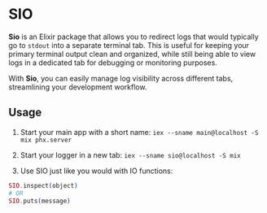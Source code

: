 # SIO

**Sio** is an Elixir package that allows you to redirect logs
that would typically go to `stdout` into a separate terminal
tab. This is useful for keeping your primary terminal output
clean and organized, while still being able to view logs in a
dedicated tab for debugging or monitoring purposes.

With **Sio**, you can easily manage log visibility across
different tabs, streamlining your development workflow.

## Usage

1. Start your main app with a short name:
`iex --sname main@localhost -S mix phx.server`

2. Start your logger in a new tab:
`iex --sname sio@localhost -S mix`

3. Use SIO just like you would with IO functions:

```elixir
SIO.inspect(object)
# OR
SIO.puts(message)
```
